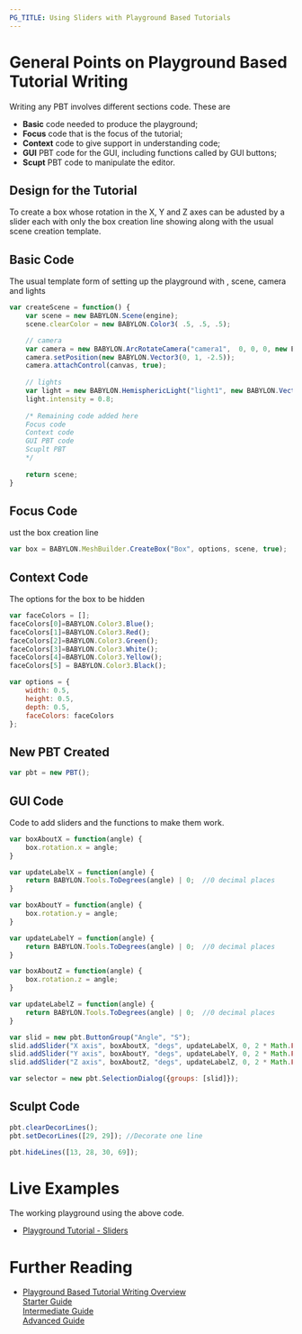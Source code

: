 ```yaml
---
PG_TITLE: Using Sliders with Playground Based Tutorials
---
```


# General Points on Playground Based Tutorial Writing

Writing any PBT involves different sections code. These are

* **Basic** code needed to produce the playground;
* **Focus** code that is the focus of the tutorial;
* **Context** code to give support in understanding code;
* **GUI** PBT code for the GUI, including functions called by GUI buttons;
* **Scupt** PBT code to manipulate the editor. 

## Design for the Tutorial

To create a box whose rotation in the X, Y and Z axes can be adusted by a slider each with only the box creation line showing along with the usual scene creation template.

## Basic Code

The usual template form of setting up the playground with , scene, camera and lights
```javascript
var createScene = function() {
    var scene = new BABYLON.Scene(engine);
    scene.clearColor = new BABYLON.Color3( .5, .5, .5);

    // camera
    var camera = new BABYLON.ArcRotateCamera("camera1",  0, 0, 0, new BABYLON.Vector3(0, 0, 0), scene);
    camera.setPosition(new BABYLON.Vector3(0, 1, -2.5));
    camera.attachControl(canvas, true);
    
    // lights
    var light = new BABYLON.HemisphericLight("light1", new BABYLON.Vector3(1, 0.5, 0), scene);
    light.intensity = 0.8;
 
    /* Remaining code added here
    Focus code
    Context code
    GUI PBT code
    Scuplt PBT
    */
   
    return scene;
}
```

## Focus Code
ust the box creation line

```javascript
var box = BABYLON.MeshBuilder.CreateBox("Box", options, scene, true);
```

## Context Code

The options for the box to be hidden

```javascript
var faceColors = [];
faceColors[0]=BABYLON.Color3.Blue();
faceColors[1]=BABYLON.Color3.Red();
faceColors[2]=BABYLON.Color3.Green();
faceColors[3]=BABYLON.Color3.White();
faceColors[4]=BABYLON.Color3.Yellow();
faceColors[5] = BABYLON.Color3.Black();

var options = {
    width: 0.5,
    height: 0.5,
    depth: 0.5,
    faceColors: faceColors
};
```

## New PBT Created

```javascript
var pbt = new PBT();
```

## GUI Code
Code to add sliders and the functions to make them work.

```javascript        
var boxAboutX = function(angle) {
    box.rotation.x = angle;
}

var updateLabelX = function(angle) {
    return BABYLON.Tools.ToDegrees(angle) | 0;  //0 decimal places
}

var boxAboutY = function(angle) {
    box.rotation.y = angle;
}

var updateLabelY = function(angle) {
    return BABYLON.Tools.ToDegrees(angle) | 0;  //0 decimal places
}

var boxAboutZ = function(angle) {
    box.rotation.z = angle;
}

var updateLabelZ = function(angle) {
    return BABYLON.Tools.ToDegrees(angle) | 0;  //0 decimal places
}

var slid = new pbt.ButtonGroup("Angle", "S");
slid.addSlider("X axis", boxAboutX, "degs", updateLabelX, 0, 2 * Math.PI, 0);
slid.addSlider("Y axis", boxAboutY, "degs", updateLabelY, 0, 2 * Math.PI, 0);
slid.addSlider("Z axis", boxAboutZ, "degs", updateLabelZ, 0, 2 * Math.PI, 0);

var selector = new pbt.SelectionDialog({groups: [slid]});
```

## Sculpt Code
```javascript
pbt.clearDecorLines();
pbt.setDecorLines([29, 29]); //Decorate one line

pbt.hideLines([13, 28, 30, 69]);
```  

# Live Examples

The working playground using the above code.
* [Playground Tutorial - Sliders](https://www.babylonjs-playground.com/#UL6BCD)

# Further Reading

* [Playground Based Tutorial Writing Overview](/How_To/playground_tutorials)  
[Starter Guide](/resources/hiding_editor_lines)    
[Intermediate Guide](/resources/PBT_Writing)  
[Advanced Guide](/resources/PBT_previous_and_next)
